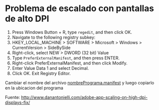 <!-- TITLE: Porgramas Pequenos 4 K -->
<!-- SUBTITLE: A quick summary of Porgramas Pequenos 4 K -->

# Problema de escalado con pantallas de alto DPI
1. Press  Windows Button + R, type `regedit`, and then click OK.
2. Navigate to the following registry subkey:
3. HKEY_LOCAL_MACHINE > SOFTWARE > Microsoft > Windows > CurrentVersion > SideBySide
4. Right-click, select NEW > DWORD (32 bit) Value
5. Type `PreferExternalManifest`, and then press ENTER.
6. Right-click PreferExternalManifest, and then click Modify.
7. Enter Value Data 1 and select Decimal.
8. Click OK. Exit Registry Editor.

Cambiar el nombre del archivo <a href="">nombrePrograma.manifest</a> y luego copiarlo en la ubicacion del programa

Fuente: http://www.danantonielli.com/adobe-app-scaling-on-high-dpi-displays-fix/